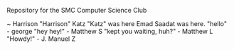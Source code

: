 Repository for the SMC Computer Science Club

~ Harrison "Harrison" Katz "Katz" was here
Emad Saadat was here.
"hello" - george
"hey hey!" - Matthew S
"kept you waiting, huh?" - Matthew L
"Howdy!" - J. Manuel Z
